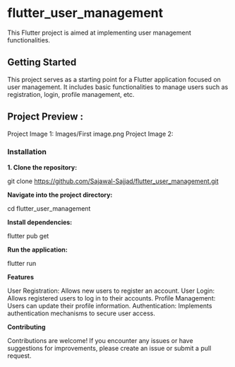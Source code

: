 # flutter_user_management

This Flutter project is aimed at implementing user management functionalities.

## Getting Started

This project serves as a starting point for a Flutter application focused on user management. It includes basic functionalities to manage users such as registration, login, profile management, etc.
## Project Preview :
Project Image 1: Images/First image.png
Project Image 2: 
### Installation

**1. Clone the repository:**


git clone https://github.com/Sajawal-Sajjad/flutter_user_management.git

**Navigate into the project directory:**

cd flutter_user_management

**Install dependencies:**

flutter pub get

**Run the application:**

flutter run

**Features**

User Registration: Allows new users to register an account.
User Login: Allows registered users to log in to their accounts.
Profile Management: Users can update their profile information.
Authentication: Implements authentication mechanisms to secure user access.


**Contributing**

Contributions are welcome! If you encounter any issues or have suggestions for improvements, please create an issue or submit a pull request.
